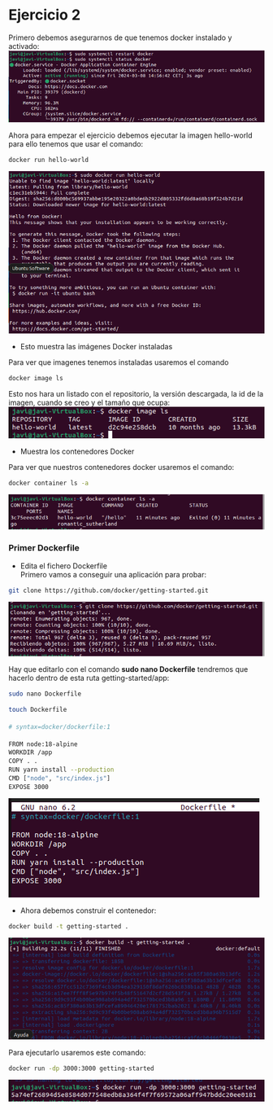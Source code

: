 # Ejercicio 2
Primero debemos asegurarnos de que tenemos docker instalado y activado:
![Docker prueba hello world](./fotos/ej1/f1-1.png)

Ahora para empezar el ejercicio debemos ejecutar la imagen hello-world para ello tenemos que usar el comando:
```bash
docker run hello-world
```
 
![Docker prueba hello world](./fotos/ej1/f1-2.png)
- Esto muestra las imágenes Docker instaladas  

Para ver que imagenes tenemos instaladas usaremos el comando
```bash
docker image ls
```
Esto nos hara un listado con el repositorio, la versión descargada, la id de la imagen, cuando se creo y el tamaño que ocupa:  
![Docker prueba image ls](./fotos/ej1/f1-3.png)


- Muestra los contenedores Docker

Para ver que nuestros contenedores docker usaremos el comando:
```bash
docker container ls -a
```

![Docker container ls -a](./fotos/ej1/f1-4.png)
### Primer Dockerfile  
- Edita el fichero Dockerfile  
Primero vamos a  conseguir una aplicación para probar:
```bash
git clone https://github.com/docker/getting-started.git
```
![foto](./fotos/ej1/f1-5.png)

Hay que editarlo con el comando **sudo nano Dockerfile** tendremos que hacerlo dentro de esta ruta getting-started/app:
```bash
sudo nano Dockerfile
```
```bash
touch Dockerfile

# syntax=docker/dockerfile:1
   
FROM node:18-alpine
WORKDIR /app
COPY . .
RUN yarn install --production
CMD ["node", "src/index.js"]
EXPOSE 3000
```
![foto](./fotos/ej1/f1-6.png)

- Ahora debemos construir el contenedor:
```bash
docker build -t getting-started .
```
![foto](./fotos/ej1/f1-7.png)


Para ejecutarlo usaremos este comando:
```bash
docker run -dp 3000:3000 getting-started
```
![foto](./fotos/ej1/f1-8.png)

